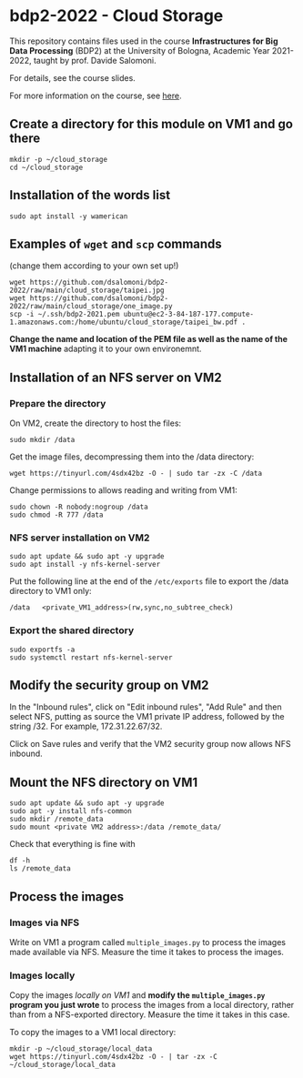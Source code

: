 # bdp2-2022 - Cloud Storage
This repository contains files used in the course <b>Infrastructures for Big Data Processing</b> (BDP2) at the University of Bologna, Academic Year 2021-2022, taught by prof. Davide Salomoni.

For details, see the course slides.

For more information on the course, see <a href=https://www.unibo.it/en/teaching/course-unit-catalogue/course-unit/2021/435337>here</a>.

## Create a directory for this module on VM1 and go there
```
mkdir -p ~/cloud_storage
cd ~/cloud_storage

```

## Installation of the words list
```
sudo apt install -y wamerican

```

## Examples of `wget` and `scp` commands

(change them according to your own set up!)
```
wget https://github.com/dsalomoni/bdp2-2022/raw/main/cloud_storage/taipei.jpg
wget https://github.com/dsalomoni/bdp2-2022/raw/main/cloud_storage/one_image.py
scp -i ~/.ssh/bdp2-2021.pem ubuntu@ec2-3-84-187-177.compute-1.amazonaws.com:/home/ubuntu/cloud_storage/taipei_bw.pdf .
```
__Change the name and location of the PEM file as well as the name of the VM1 machine__ adapting it to your own environemnt.

## Installation of an NFS server on VM2

### Prepare the directory

On VM2, create the directory to host the files:

```
sudo mkdir /data

```

Get the image files, decompressing them into the /data directory:

```
wget https://tinyurl.com/4sdx42bz -O - | sudo tar -zx -C /data

```

Change permissions to allows reading and writing from VM1:

```
sudo chown -R nobody:nogroup /data
sudo chmod -R 777 /data

```

### NFS server installation on VM2

```
sudo apt update && sudo apt -y upgrade
sudo apt install -y nfs-kernel-server

```

Put the following line at the end of the `/etc/exports` file to export the /data directory to VM1 only:

```
/data   <private_VM1_address>(rw,sync,no_subtree_check)
```

### Export the shared directory

```
sudo exportfs -a
sudo systemctl restart nfs-kernel-server

```

## Modify the security group on VM2

In the "Inbound rules", click on "Edit inbound rules", "Add Rule" and then select NFS, putting as source the VM1 private IP address, followed by the string /32. For example, 172.31.22.67/32. 

Click on Save rules and verify that the VM2 security group now allows NFS inbound.

## Mount the NFS directory on VM1

```
sudo apt update && sudo apt -y upgrade
sudo apt -y install nfs-common
sudo mkdir /remote_data
sudo mount <private VM2 address>:/data /remote_data/

```

Check that everything is fine with

```
df -h
ls /remote_data

```

## Process the images

### Images via NFS

Write on VM1 a program called `multiple_images.py` to process the images made available via NFS. Measure the time it takes to process the images.

### Images locally

Copy the images _locally on VM1_ and __modify the `multiple_images.py` program you just wrote__ to process the images from a local directory, rather than from a NFS-exported directory. Measure the time it takes in this case. 

To copy the images to a VM1 local directory:
```
mkdir -p ~/cloud_storage/local_data
wget https://tinyurl.com/4sdx42bz -O - | tar -zx -C ~/cloud_storage/local_data

```